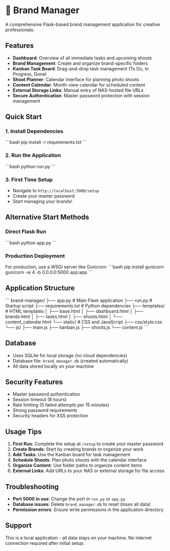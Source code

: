 # 🎨 Brand Manager

A comprehensive Flask-based brand management application for creative professionals.

## Features

- **Dashboard**: Overview of all immediate tasks and upcoming shoots
- **Brand Management**: Create and organize brand-specific folders
- **Kanban Task Board**: Drag-and-drop task management (To Do, In Progress, Done)
- **Shoot Planner**: Calendar interface for planning photo shoots
- **Content Calendar**: Month-view calendar for scheduled content
- **External Storage Links**: Manual entry of NAS-hosted file URLs
- **Secure Authentication**: Master password protection with session management

## Quick Start

### 1. Install Dependencies
\`\`\`bash
pip install -r requirements.txt
\`\`\`

### 2. Run the Application
\`\`\`bash
python run.py
\`\`\`

### 3. First Time Setup
- Navigate to `http://localhost:5000/setup`
- Create your master password
- Start managing your brands!

## Alternative Start Methods

### Direct Flask Run
\`\`\`bash
python app.py
\`\`\`

### Production Deployment
For production, use a WSGI server like Gunicorn:
\`\`\`bash
pip install gunicorn
gunicorn -w 4 -b 0.0.0.0:5000 app:app
\`\`\`

## Application Structure

\`\`\`
brand-manager/
├── app.py                 # Main Flask application
├── run.py                 # Startup script
├── requirements.txt       # Python dependencies
├── templates/            # HTML templates
│   ├── base.html
│   ├── dashboard.html
│   ├── brands.html
│   ├── tasks.html
│   ├── shoots.html
│   └── content_calendar.html
└── static/              # CSS and JavaScript
    ├── css/style.css
    └── js/
        ├── main.js
        ├── kanban.js
        ├── shoots.js
        └── content.js
\`\`\`

## Database

- Uses SQLite for local storage (no cloud dependencies)
- Database file: `brand_manager.db` (created automatically)
- All data stored locally on your machine

## Security Features

- Master password authentication
- Session timeout (8 hours)
- Rate limiting (5 failed attempts per 15 minutes)
- Strong password requirements
- Security headers for XSS protection

## Usage Tips

1. **First Run**: Complete the setup at `/setup` to create your master password
2. **Create Brands**: Start by creating brands to organize your work
3. **Add Tasks**: Use the Kanban board for task management
4. **Schedule Shoots**: Plan photo shoots with the calendar interface
5. **Organize Content**: Use folder paths to organize content items
6. **External Links**: Add URLs to your NAS or external storage for file access

## Troubleshooting

- **Port 5000 in use**: Change the port in `run.py` or `app.py`
- **Database issues**: Delete `brand_manager.db` to reset (loses all data)
- **Permission errors**: Ensure write permissions in the application directory

## Support

This is a local application - all data stays on your machine. No internet connection required after initial setup.
